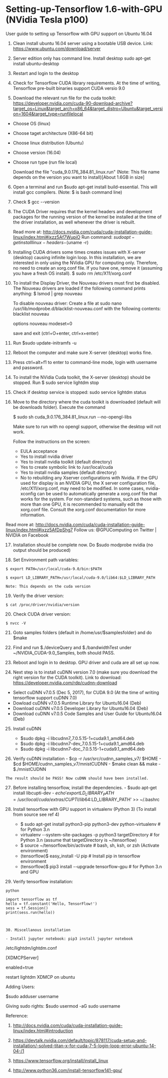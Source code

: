 # Setting-up-Tensorflow 1.6-with-GPU (NVidia Tesla p100)
User guide to setting up Tensorflow with GPU support on Ubuntu 16.04


1. Clean install ubuntu 16.04 server using a bootable USB device.
Link: https://www.ubuntu.com/download/server

2. Server edition only has command line. Install desktop
sudo apt-get install ubuntu-desktop

3. Restart and login to the desktop

4. Check for Tensorflow CUDA library requirements. At the time of writing, Tensorflow pre-built binaries support CUDA versio 9.0

5. Download the relevant run file for the cuda toolkit: https://developer.nvidia.com/cuda-90-download-archive?target_os=Linux&target_arch=x86_64&target_distro=Ubuntu&target_version=1604&target_type=runfilelocal

- Choose OS (linux)
- Choose taget architecture (X86-64 bit)
- Choose linux distribution (Ubuntu)
- Choose version (16.04)
- Choose run type (run file local)

  Download the file "cuda_9.0.176_384.81_linux.run" (Note: This file name depends on the version you want to install)[About 1.6GB in size]
  
 6. Open a terminal and run $sudo apt-get install build-essential. This will install gcc compilers. (Note: $ is bash command line)
 
 7. Check $ gcc --version
 
 8. The CUDA Driver requires that the kernel headers and development packages for the running version of the kernel be installed at the time of the driver installation, as well whenever the driver is rebuilt.

    Read more at: http://docs.nvidia.com/cuda/cuda-installation-guide-linux/index.html#ixzz5Af7WupiO 
    Run command: $sudo apt-get install linux-headers-$(uname -r)
 
9. Installing CUDA drivers some times creates issues with X-server (desktop) causing infinite login loop. In this installation, we are interested in only using the NVidia GPU for computing only. Therefore, no need to create an xorg.conf file. If you have one, remove it (assuming you have a fresh OS install). $ sudo rm /etc/X11/xorg.conf

10. To install the Display Driver, the Nouveau drivers must first be disabled. The Nouveau drivers are loaded if the following command prints anything:
$ lsmod | grep nouveau

    To disable nouveau driver:
    Create a file at sudo nano /usr/lib/modprobe.d/blacklist-nouveau.conf with the following contents:
    blacklist nouveau
    
    options nouveau modeset=0
    
    save and exit (ctrl+O+enter, ctrl+x+enter)
    
11. Run $sudo update-initramfs -u

12. Reboot the computer and make sure X-server (desktop) works fine.

13. Press ctrl+alt+f1 to enter to command-line mode, login with username and password.

14. To install the NVidia Cuda toolkit, the X-server (desktop) should be stopped. Run $ sudo service lightdm stop

15. Check if desktop service is stopped: sudo service lightdm status

16. Move to the directory where the cuda toolkit is downloaded (default will be downloads folder). Execute the command

    $ sudo sh cuda_9.0.176_384.81_linux.run --no-opengl-libs
    
    Make sure to run with no opengl support, otherwise the desktop will not work. 
    
    Follow the instructions on the screen:
    - EULA acceptance
    - Yes to install nvidia driver
    - Yes to install nvidia toolkit (default directory)
    - Yes to create symbolic link to /usr/local/cuda
    - Yes to install nvidia samples (default directory)
    - No  to rebuilding any Xserver configurations with Nvidia. If the GPU used for display is an NVIDIA GPU, the X server configuration file, /etc/X11/xorg.conf, may need to be modified. In some cases, nvidia-xconfig can be used to automatically generate a xorg.conf file that works for the system. For non-standard systems, such as those with more than one GPU, it is recommended to manually edit the xorg.conf file. Consult the xorg.conf documentation for more information.

Read more at: http://docs.nvidia.com/cuda/cuda-installation-guide-linux/index.html#ixzz5AfDpShg7 
Follow us: @GPUComputing on Twitter | NVIDIA on Facebook
    
 17. Installation should be complete now. Do $sudo modprobe nvidia (no output should be produced)
 
 18. Set Environment path variables:
 
    $ export PATH=/usr/local/cuda-9.0/bin:$PATH
    
    $ export LD_LIBRARY_PATH=/usr/local/cuda-9.0/lib64:$LD_LIBRARY_PATH
    
    Note: This depends on the cuda version
 19. Verify the driver version:
  
    $ cat /proc/driver/nvidia/version

 20. Check CUDA driver version:
  
    $ nvcc -V
    
 21. Goto samples folders (default in /home/usr/$samplesfolder) and do $make
 
 22. Find and run $./deviceQuery and $./bandwidthTest under ~/NVIDIA_CUDA-9.0_Samples, both should PASS.
 
 23. Reboot and login in to desktop. GPU driver and cuda are all set up now.
 
 24. Next step is to install cuDNN version 7.0 (make sure you download the right version for the CUDA toolkit). Link to download: https://developer.nvidia.com/rdp/cudnn-download
 
   - Select cuDNN v7.0.5 (Dec 5, 2017), for CUDA 9.0 (At the time of writing tensorflow support cuDNN 7.0)
   - Dowload cuDNN v7.0.5 Runtime Library for Ubuntu16.04 (Deb)
   - Download cuDNN v7.0.5 Developer Library for Ubuntu16.04 (Deb)
   - Download cuDNN v7.0.5 Code Samples and User Guide for Ubuntu16.04 (Deb)
   
25. Install cuDNN
    - $sudo dpkg -i libcudnn7_7.0.5.15-1+cuda9.1_amd64.deb
    - $sudo dpkg -i libcudnn7-dev_7.0.5.15-1+cuda9.1_amd64.deb
    - $sudo dpkg -i libcudnn7-doc_7.0.5.15-1+cuda9.1_amd64.deb
 
 26. Verify cuDNN installation
    - $cp -r /usr/src/cudnn_samples_v7/ $HOME
    - $cd  $HOME/cudnn_samples_v7/mnistCUDNN
    - $make clean && make
    - $./mnistCUDNN
    
    The result should be PASS! Now cuDNN should have been installed.
  
  27. Before installing tensorflow, install the dependencies.
     - $sudo apt-get install libcupti-dev
     - $echo 'export LD_LIBRARY_PATH=/usr/local/cuda/extras/CUPTI/lib64:$LD_LIBRARY_PATH' >> ~/.bashrc
    
  28. Install tensorflow with GPU support in virtualenv (Python 3) (To install from source see ref 4)
  
      - $ sudo apt-get install python3-pip python3-dev python-virtualenv # for Python 3.n
      -  virtualenv --system-site-packages -p python3 targetDirectory # for Python 3.n (assume that targetDirectory is ~/tensorflow)
      - $ source ~/tensorflow/bin/activate # bash, sh, ksh, or zsh (Activate environment)
      - (tensorflow)$ easy_install -U pip # Install pip in tensorflow environment
      - (tensorflow)$ pip3 install --upgrade tensorflow-gpu # for Python 3.n and GPU
     
   29. Verify tensorflow installation:
   
    python

    import tensorflow as tf
    hello = tf.constant('Hello, TensorFlow!')
    sess = tf.Session()
    print(sess.run(hello))
      


    30. Miscellanous installation
     
    - Install jupyter notebook: pip3 install jupyter notebook
    


/etc/lightdm/ightdm.conf

[XDMCPServer]

enabled=true

restart lightdm
XDMCP on ubuntu

Adding Users:

$sudo adduser username

Giving sudo rights:
$sudo usermod -aG sudo username

Reference:
1. http://docs.nvidia.com/cuda/cuda-installation-guide-linux/index.html#introduction

2. https://devtalk.nvidia.com/default/topic/878117/cuda-setup-and-installation/-solved-titan-x-for-cuda-7-5-login-loop-error-ubuntu-14-04-/1

3. https://www.tensorflow.org/install/install_linux

4. http://www.python36.com/install-tensorflow141-gpu/
